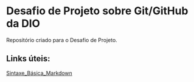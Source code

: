 # Desafio de Projeto sobre Git/GitHub da DIO
Repositório criado para o Desafio de Projeto.

## Links úteis:
[Sintaxe_Básica_Markdown](https://www.markdownguide.org/basic-syntax/)
